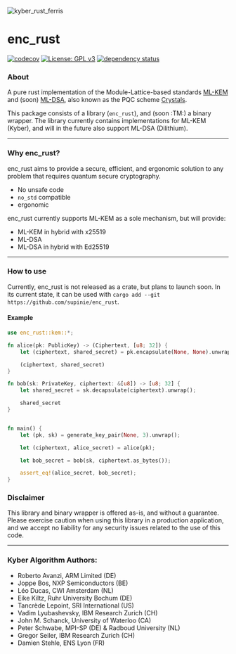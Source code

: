 ![kyber_rust_ferris](./kyber_rust_ferris.png)

# enc_rust

[![codecov](https://codecov.io/github/supinie/enc_rust/branch/main/graph/badge.svg?token=S7UTUFQ8M5)](https://codecov.io/github/supinie/enc_rust)
[![License: GPL v3](https://img.shields.io/badge/License-GPLv3-blue.svg)](https://www.gnu.org/licenses/gpl-3.0)
[![dependency status](https://deps.rs/repo/github/supinie/enc_rust/status.svg)](https://deps.rs/repo/github/supinie/enc_rust)

### About

A pure rust implementation of the Module-Lattice-based standards [ML-KEM](https://nvlpubs.nist.gov/nistpubs/FIPS/NIST.FIPS.203.ipd.pdf) and (soon) [ML-DSA](https://nvlpubs.nist.gov/nistpubs/FIPS/NIST.FIPS.204.ipd.pdf), also known as the PQC scheme [Crystals](https://pq-crystals.org/).

This package consists of a library (`enc_rust`), and (soon :TM:) a binary wrapper. The library currently contains implementations for ML-KEM (Kyber), and will in the future also support ML-DSA (Dilithium).

---

### Why enc_rust?

enc_rust aims to provide a secure, efficient, and ergonomic solution to any problem that requires quantum secure cryptography.

- No unsafe code
- `no_std` compatible
- ergonomic

enc_rust currently supports ML-KEM as a sole mechanism, but will provide:

- ML-KEM in hybrid with x25519
- ML-DSA
- ML-DSA in hybrid with Ed25519

---

### How to use

Currently, enc_rust is not released as a crate, but plans to launch soon. In its current state, it can be used with `cargo add --git https://github.com/supinie/enc_rust`.

#### Example

```rust
use enc_rust::kem::*;

fn alice(pk: PublicKey) -> (Ciphertext, [u8; 32]) {
    let (ciphertext, shared_secret) = pk.encapsulate(None, None).unwrap();

    (ciphertext, shared_secret)
}

fn bob(sk: PrivateKey, ciphertext: &[u8]) -> [u8; 32] {
    let shared_secret = sk.decapsulate(ciphertext).unwrap();

    shared_secret
}


fn main() {
    let (pk, sk) = generate_key_pair(None, 3).unwrap();

    let (ciphertext, alice_secret) = alice(pk);

    let bob_secret = bob(sk, ciphertext.as_bytes());

    assert_eq!(alice_secret, bob_secret);
}
```

### Disclaimer

This library and binary wrapper is offered as-is, and without a guarantee. Please exercise caution when using this library in a production application, and we accept no liability for any security issues related to the use of this code.

---

### Kyber Algorithm Authors:

- Roberto Avanzi, ARM Limited (DE)
- Joppe Bos, NXP Semiconductors (BE)
- Léo Ducas, CWI Amsterdam (NL)
- Eike Kiltz, Ruhr University Bochum (DE)
- Tancrède Lepoint, SRI International (US)
- Vadim Lyubashevsky, IBM Research Zurich (CH)
- John M. Schanck, University of Waterloo (CA)
- Peter Schwabe, MPI-SP (DE) & Radboud University (NL)
- Gregor Seiler, IBM Research Zurich (CH)
- Damien Stehle, ENS Lyon (FR)

